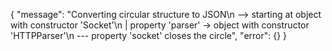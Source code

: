 {
    "message": "Converting circular structure to JSON\n    --> starting at object with constructor 'Socket'\n    |     property 'parser' -> object with constructor 'HTTPParser'\n    --- property 'socket' closes the circle",
    "error": {}
}